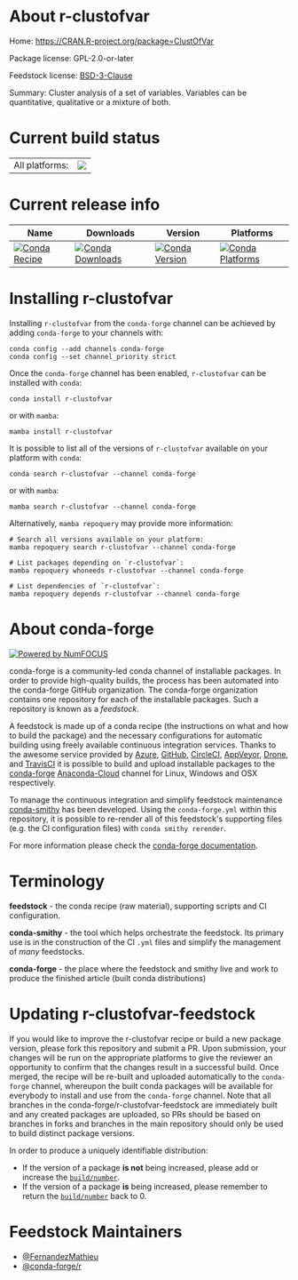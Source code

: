 About r-clustofvar
==================

Home: https://CRAN.R-project.org/package=ClustOfVar

Package license: GPL-2.0-or-later

Feedstock license: [BSD-3-Clause](https://github.com/conda-forge/r-clustofvar-feedstock/blob/main/LICENSE.txt)

Summary: Cluster analysis of a set of variables. Variables can be quantitative, qualitative or a mixture of both.

Current build status
====================


<table><tr><td>All platforms:</td>
    <td>
      <a href="https://dev.azure.com/conda-forge/feedstock-builds/_build/latest?definitionId=11135&branchName=main">
        <img src="https://dev.azure.com/conda-forge/feedstock-builds/_apis/build/status/r-clustofvar-feedstock?branchName=main">
      </a>
    </td>
  </tr>
</table>

Current release info
====================

| Name | Downloads | Version | Platforms |
| --- | --- | --- | --- |
| [![Conda Recipe](https://img.shields.io/badge/recipe-r--clustofvar-green.svg)](https://anaconda.org/conda-forge/r-clustofvar) | [![Conda Downloads](https://img.shields.io/conda/dn/conda-forge/r-clustofvar.svg)](https://anaconda.org/conda-forge/r-clustofvar) | [![Conda Version](https://img.shields.io/conda/vn/conda-forge/r-clustofvar.svg)](https://anaconda.org/conda-forge/r-clustofvar) | [![Conda Platforms](https://img.shields.io/conda/pn/conda-forge/r-clustofvar.svg)](https://anaconda.org/conda-forge/r-clustofvar) |

Installing r-clustofvar
=======================

Installing `r-clustofvar` from the `conda-forge` channel can be achieved by adding `conda-forge` to your channels with:

```
conda config --add channels conda-forge
conda config --set channel_priority strict
```

Once the `conda-forge` channel has been enabled, `r-clustofvar` can be installed with `conda`:

```
conda install r-clustofvar
```

or with `mamba`:

```
mamba install r-clustofvar
```

It is possible to list all of the versions of `r-clustofvar` available on your platform with `conda`:

```
conda search r-clustofvar --channel conda-forge
```

or with `mamba`:

```
mamba search r-clustofvar --channel conda-forge
```

Alternatively, `mamba repoquery` may provide more information:

```
# Search all versions available on your platform:
mamba repoquery search r-clustofvar --channel conda-forge

# List packages depending on `r-clustofvar`:
mamba repoquery whoneeds r-clustofvar --channel conda-forge

# List dependencies of `r-clustofvar`:
mamba repoquery depends r-clustofvar --channel conda-forge
```


About conda-forge
=================

[![Powered by
NumFOCUS](https://img.shields.io/badge/powered%20by-NumFOCUS-orange.svg?style=flat&colorA=E1523D&colorB=007D8A)](https://numfocus.org)

conda-forge is a community-led conda channel of installable packages.
In order to provide high-quality builds, the process has been automated into the
conda-forge GitHub organization. The conda-forge organization contains one repository
for each of the installable packages. Such a repository is known as a *feedstock*.

A feedstock is made up of a conda recipe (the instructions on what and how to build
the package) and the necessary configurations for automatic building using freely
available continuous integration services. Thanks to the awesome service provided by
[Azure](https://azure.microsoft.com/en-us/services/devops/), [GitHub](https://github.com/),
[CircleCI](https://circleci.com/), [AppVeyor](https://www.appveyor.com/),
[Drone](https://cloud.drone.io/welcome), and [TravisCI](https://travis-ci.com/)
it is possible to build and upload installable packages to the
[conda-forge](https://anaconda.org/conda-forge) [Anaconda-Cloud](https://anaconda.org/)
channel for Linux, Windows and OSX respectively.

To manage the continuous integration and simplify feedstock maintenance
[conda-smithy](https://github.com/conda-forge/conda-smithy) has been developed.
Using the ``conda-forge.yml`` within this repository, it is possible to re-render all of
this feedstock's supporting files (e.g. the CI configuration files) with ``conda smithy rerender``.

For more information please check the [conda-forge documentation](https://conda-forge.org/docs/).

Terminology
===========

**feedstock** - the conda recipe (raw material), supporting scripts and CI configuration.

**conda-smithy** - the tool which helps orchestrate the feedstock.
                   Its primary use is in the construction of the CI ``.yml`` files
                   and simplify the management of *many* feedstocks.

**conda-forge** - the place where the feedstock and smithy live and work to
                  produce the finished article (built conda distributions)


Updating r-clustofvar-feedstock
===============================

If you would like to improve the r-clustofvar recipe or build a new
package version, please fork this repository and submit a PR. Upon submission,
your changes will be run on the appropriate platforms to give the reviewer an
opportunity to confirm that the changes result in a successful build. Once
merged, the recipe will be re-built and uploaded automatically to the
`conda-forge` channel, whereupon the built conda packages will be available for
everybody to install and use from the `conda-forge` channel.
Note that all branches in the conda-forge/r-clustofvar-feedstock are
immediately built and any created packages are uploaded, so PRs should be based
on branches in forks and branches in the main repository should only be used to
build distinct package versions.

In order to produce a uniquely identifiable distribution:
 * If the version of a package **is not** being increased, please add or increase
   the [``build/number``](https://docs.conda.io/projects/conda-build/en/latest/resources/define-metadata.html#build-number-and-string).
 * If the version of a package **is** being increased, please remember to return
   the [``build/number``](https://docs.conda.io/projects/conda-build/en/latest/resources/define-metadata.html#build-number-and-string)
   back to 0.

Feedstock Maintainers
=====================

* [@FernandezMathieu](https://github.com/FernandezMathieu/)
* [@conda-forge/r](https://github.com/conda-forge/r/)


